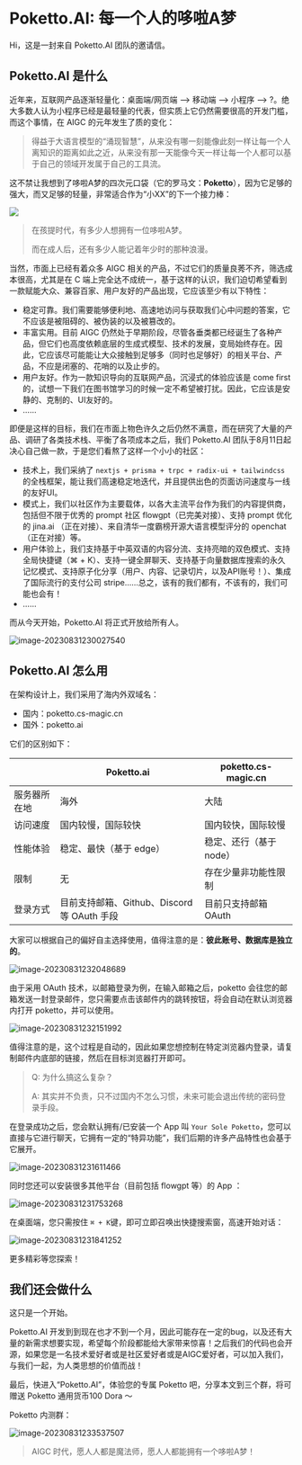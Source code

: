 # Poketto.AI: 每一个人的哆啦A梦



Hi，这是一封来自 Poketto.AI 团队的邀请信。

## Poketto.AI 是什么

近年来，互联网产品逐渐轻量化：桌面端/网页端 --> 移动端 --> 小程序 --> ?。绝大多数人认为小程序已经是最轻量的代表，但实质上它仍然需要很高的开发门槛，而这个事情，在 AIGC 的元年发生了质的变化：

> 得益于大语言模型的“涌现智慧”，从来没有哪一刻能像此刻一样让每一个人离知识的距离如此之近，从来没有那一天能像今天一样让每一个人都可以基于自己的领域开发属于自己的工具流。

这不禁让我想到了哆啦A梦的四次元口袋（它的罗马文：**Poketto**），因为它足够的强大，而又足够的轻量，非常适合作为“小XX”的下一个接力棒：

![](https://files.mdnice.com/user/575/ead77448-6f17-4c52-a48e-9126469919cb.png)

> 在孩提时代，有多少人想拥有一位哆啦A梦。
>
> 而在成人后，还有多少人能记着年少时的那种浪漫。

当然，市面上已经有着众多 AIGC 相关的产品，不过它们的质量良莠不齐，筛选成本很高，尤其是在 C 端上完全达不成统一，基于这样的认识，我们迫切希望看到一款赋能大众、兼容百家、用户友好的产品出现，它应该至少有以下特性：

- 稳定可靠。我们需要能够便利地、高速地访问与获取我们心中问题的答案，它不应该是被阻碍的、被伪装的以及被篡改的。
- 丰富实用。目前 AIGC 仍然处于早期阶段，尽管各垂类都已经诞生了各种产品，但它们也高度依赖底层的生成式模型、技术的发展，变局始终存在。因此，它应该尽可能能让大众接触到足够多（同时也足够好）的相关平台、产品，不应是闭塞的、花哨的以及止步的。
- 用户友好。作为一款知识导向的互联网产品，沉浸式的体验应该是 come first 的，试想一下我们在图书馆学习的时候一定不希望被打扰。因此，它应该是安静的、克制的、UI友好的。
- ……

即便是这样的目标，我们在市面上物色许久之后仍然不满意，而在研究了大量的产品、调研了各类技术栈、平衡了各项成本之后，我们 Poketto.AI 团队于8月11日起决心自己做一款，于是您们看熬了这样一个小小的社区：

- 技术上，我们采纳了 `nextjs + prisma + trpc + radix-ui + tailwindcss` 的全栈框架，能让我们高速稳定地迭代，并且提供出色的页面访问速度与一线的友好UI。
- 模式上，我们以社区作为主要载体，以各大主流平台作为我们的内容提供商，包括但不限于优秀的 prompt 社区 flowgpt（已完美对接）、支持 prompt 优化的 jina.ai （正在对接）、来自清华一度霸榜开源大语言模型评分的 openchat（正在对接）等。
- 用户体验上，我们支持基于中英双语的内容分流、支持亮暗的双色模式、支持全局快捷键（⌘ + K）、支持一键全屏聊天、支持基于向量数据库搜索的永久记忆模式、支持原子化分享（用户、内容、记录切片，以及API账号！）、集成了国际流行的支付公司 stripe……总之，该有的我们都有，不该有的，我们可能也会有！
- ……

而从今天开始，Poketto.AI 将正式开放给所有人。

![image-20230831230027540](/Users/mark/Library/Application%20Support/typora-user-images/image-20230831230027540.png)

## Poketto.AI 怎么用

在架构设计上，我们采用了海内外双域名：

- 国内：poketto.cs-magic.cn
- 国外：poketto.ai

它们的区别如下：

|              | Poketto.ai                                 | poketto.cs-magic.cn    |
| ------------ | ------------------------------------------ | ---------------------- |
| 服务器所在地 | 海外                                       | 大陆                   |
| 访问速度     | 国内较慢，国际较快                         | 国内较快，国际较慢     |
| 性能体验     | 稳定、最快（基于 edge）                    | 稳定、还行（基于node） |
| 限制         | 无                                         | 存在少量非功能性限制   |
| 登录方式     | 目前支持邮箱、Github、Discord等 OAuth 手段 | 目前只支持邮箱 OAuth   |

大家可以根据自己的偏好自主选择使用，值得注意的是：**彼此账号、数据库是独立的**。

![image-20230831232048689](/Users/mark/Library/Application%20Support/typora-user-images/image-20230831232048689.png)

由于采用 OAuth 技术，以邮箱登录为例，在输入邮箱之后，poketto 会往您的邮箱发送一封登录邮件，您只需要点击该邮件内的跳转按钮，将会自动在默认浏览器内打开 poketto，并可以使用。

![image-20230831232151992](/Users/mark/Library/Application%20Support/typora-user-images/image-20230831232151992.png)

值得注意的是，这个过程是自动的，因此如果您想控制在特定浏览器内登录，请复制邮件内底部的链接，然后在目标浏览器打开即可。

> Q: 为什么搞这么复杂？
>
> A: 其实并不负责，只不过国内不怎么习惯，未来可能会退出传统的密码登录手段。

在登录成功之后，您会默认拥有/已安装一个 App 叫 `Your Sole Poketto`，您可以直接与它进行聊天，它拥有一定的“特异功能”，我们后期的许多产品特性也会基于它展开。

![image-20230831231611466](/Users/mark/Library/Application%20Support/typora-user-images/image-20230831231611466.png)

同时您还可以安装很多其他平台（目前包括 flowgpt 等）的 App ：

![image-20230831231753268](/Users/mark/Library/Application%20Support/typora-user-images/image-20230831231753268.png)

在桌面端，您只需按住 `⌘ + K`键，即可立即召唤出快捷搜索窗，高速开始对话：

![image-20230831231841252](/Users/mark/Library/Application%20Support/typora-user-images/image-20230831231841252.png)

更多精彩等您探索！

## 我们还会做什么

这只是一个开始。

Poketto.AI 开发到到现在也才不到一个月，因此可能存在一定的bug，以及还有大量的新需求想要实现，希望每个阶段都能给大家带来惊喜！之后我们的代码也会开源，如果您是一名技术爱好者或是社区爱好者或是AIGC爱好者，可以加入我们，与我们一起，为人类思想的价值而战！

最后，快进入“Poketto.AI”，体验您的专属 Poketto 吧，分享本文到三个群，将可赠送 Poketto 通用货币100 Dora ～

Poketto 内测群：

![image-20230831233537507](/Users/mark/Library/Application%20Support/typora-user-images/image-20230831233537507.png)

> AIGC 时代，愿人人都是魔法师，愿人人都能拥有一个哆啦A梦！